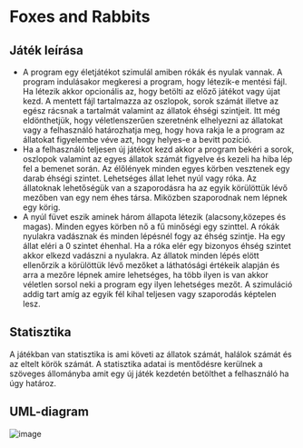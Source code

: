 # Foxes and Rabbits
## Játék leírása
- A program egy életjátékot szimulál amiben rókák és nyulak vannak. A program indulásakor megkeresi a program, hogy létezik-e mentési fájl. Ha létezik akkor opcionális az, hogy betölti az előző játékot vagy újat kezd.
A mentett fájl tartalmazza az oszlopok, sorok számát illetve az egész rácsnak a tartalmát valamint az állatok éhségi szintjeit.
Itt még eldönthetjük, hogy véletlenszerűen szeretnénk elhelyezni az állatokat vagy a felhasználó határozhatja meg, hogy hova rakja le a program az állatokat figyelembe véve azt, hogy helyes-e a bevitt pozíció.
- Ha a felhasználó teljesen új játékot kezd akkor a program bekéri a sorok, oszlopok valamint az egyes állatok számát figyelve és kezeli ha hiba lép fel a bemenet során. Az élőlények minden egyes körben vesztenek egy darab éhségi szintet.
Lehetséges állat lehet nyúl vagy róka. Az állatoknak lehetőségük van a szaporodásra ha az egyik körülöttük lévő mezőben van egy nem éhes társa. Miközben szaporodnak nem lépnek egy körig.
- A nyúl füvet eszik aminek három állapota létezik (alacsony,közepes és magas). Minden egyes körben nő a fű minőségi egy szinttel.
A rókák nyulakra vadásznak és minden lépésnél fogy az éhség szintje. Ha egy állat eléri a 0 szintet éhenhal. Ha a róka elér egy bizonyos éhség szintet akkor elkezd vadászni a nyulakra. Az állatok minden lépés elött ellenőrzik a körülöttük lévő mezőket a láthatósági értékeik alapján és arra a mezőre lépnek amire lehetséges, ha több ilyen is van akkor véletlen sorsol neki a program egy ilyen lehetséges mezőt. A szimuláció addig tart amíg az egyik fél kihal teljesen vagy szaporodás képtelen lesz.

## Statisztika
A játékban van statisztika is ami követi az állatok számát, halálok számát és az eltelt körök számát. A statisztika adatai is mentődésre kerülnek a szöveges állományba amit egy új játék kezdetén betölthet a felhasználó ha úgy határoz.


 ## UML-diagram
![image](https://github.com/botikori/Foxes-And-Rabbits/assets/99285276/61b62ba7-f302-4e1c-bb7e-9cac052b9d49)

